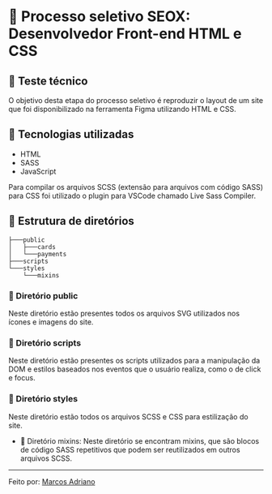 # :page_facing_up: Processo seletivo SEOX: Desenvolvedor Front-end HTML e CSS

## :pushpin: Teste técnico

O objetivo desta etapa do processo seletivo é reproduzir o layout de um site que foi disponibilizado na ferramenta Figma utilizando HTML e CSS.

## :wrench: Tecnologias utilizadas

- HTML
- SASS
- JavaScript

Para compilar os arquivos SCSS (extensão para arquivos com código SASS) para CSS foi utilizado o plugin para VSCode chamado Live Sass Compiler.

## :file_folder: Estrutura de diretórios

```shell
├───public
│   ├───cards
│   └───payments
├───scripts
└───styles
    └───mixins
```

### :open_file_folder: Diretório public

Neste diretório estão presentes todos os arquivos SVG utilizados nos ícones e imagens do site.

### :open_file_folder: Diretório scripts

Neste diretório estão presentes os scripts utilizados para a manipulação da DOM e estilos baseados nos eventos que o usuário realiza, como o de click e focus.

### :open_file_folder: Diretório styles

Neste diretório estão todos os arquivos SCSS e CSS para estilização do site.

- :open_file_folder: Diretório mixins: Neste diretório se encontram mixins, que são blocos de código SASS repetitivos que podem ser reutilizados em outros arquivos SCSS.

---

Feito por:
<a href="https://github.com/marcosadriano05" target="_blank">Marcos Adriano</a>